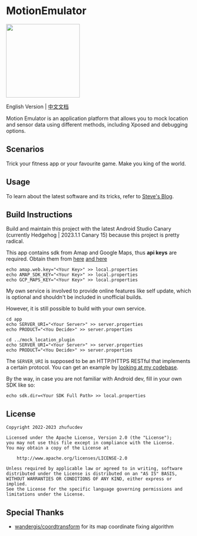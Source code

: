 # MotionEmulator
<img src="https://github.com/zhufucdev/MotionEmulator/raw/main/art/MotionEmulator.svg" width="200">

English Version | [中文文档](https://github.com/zhufucdev/MotionEmulator/blob/main/README_zh.md)

Motion Emulator is an application platform that allows 
you to mock location and sensor data using different methods,
including Xposed and debugging options.

## Scenarios

Trick your fitness app or your favourite game. Make you king of the world.

## Usage

To learn about the latest software and its tricks, refer to
[Steve's Blog](https://zhufucdev.com/article/qRnydwa-LGMhGrf43tSG_).

## Build Instructions

Build and maintain this project with the latest Android Studio Canary
(currently Hedgehog | 2023.1.1 Canary 15) because this project is pretty
radical.

This app contains sdk from Amap and Google Maps, thus **api keys** are
required.
Obtain them from [here](https://console.amap.com/dev/key/app)
[and here](https://developers.google.com/maps/documentation/android-sdk/start)
```shell
echo amap.web.key="<Your Key>" >> local.properties
echo AMAP_SDK_KEY="<Your Key>" >> local.properties
echo GCP_MAPS_KEY="<Your Key>" >> local.properties
```

My own service is involved to provide online features like self update,
which is optional and shouldn't be included in unofficial builds.

However, it is still possible to build with your own service.
```shell
cd app
echo SERVER_URI="<Your Server>" >> server.properties
echo PRODUCT="<You Decide>" >> server.properties

cd ../mock_location_plugin
echo SERVER_URI="<Your Server>" >> server.properties
echo PRODUCT="<You Decide>" >> server.properties
```

The `SERVER_URI` is supposed to be an HTTP/HTTPS RESTful that implements
a certain protocol. You can get an example by 
[looking at my codebase](https://github.com/zhufucdev/api.zhufucdev).

By the way, in case you are not familiar with Android dev, fill in
your own SDK like so:
```shell
echo sdk.dir=<Your SDK Full Path> >> local.properties
```

## License

```
Copyright 2022-2023 zhufucdev

Licensed under the Apache License, Version 2.0 (the "License");
you may not use this file except in compliance with the License.
You may obtain a copy of the License at

    http://www.apache.org/licenses/LICENSE-2.0

Unless required by applicable law or agreed to in writing, software
distributed under the License is distributed on an "AS IS" BASIS,
WITHOUT WARRANTIES OR CONDITIONS OF ANY KIND, either express or implied.
See the License for the specific language governing permissions and
limitations under the License.
```

## Special Thanks

- [wandergis/coordtransform](https://github.com/wandergis/coordtransform) for its map coordinate fixing algorithm
